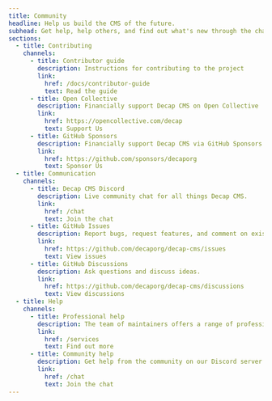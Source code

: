 ```yaml
---
title: Community
headline: Help us build the CMS of the future.
subhead: Get help, help others, and find out what's new through the channels below.
sections:
  - title: Contributing
    channels:
      - title: Contributor guide
        description: Instructions for contributing to the project
        link:
          href: /docs/contributor-guide
          text: Read the guide
      - title: Open Collective
        description: Financially support Decap CMS on Open Collective
        link:
          href: https://opencollective.com/decap
          text: Support Us
      - title: GitHub Sponsors
        description: Financially support Decap CMS via GitHub Sponsors
        link:
          href: https://github.com/sponsors/decaporg
          text: Sponsor Us
  - title: Communication
    channels:
      - title: Decap CMS Discord
        description: Live community chat for all things Decap CMS.
        link:
          href: /chat
          text: Join the chat
      - title: GitHub Issues
        description: Report bugs, request features, and comment on existing issues.
        link:
          href: https://github.com/decaporg/decap-cms/issues
          text: View issues
      - title: GitHub Discussions
        description: Ask questions and discuss ideas.
        link:
          href: https://github.com/decaporg/decap-cms/discussions
          text: View discussions
  - title: Help
    channels:
      - title: Professional help
        description: The team of maintainers offers a range of professional services to help you get the most out of Decap CMS. Find onboarding, priority support, and development of custom features.
        link:
          href: /services
          text: Find out more
      - title: Community help
        description: Get help from the community on our Discord server's help channel.
        link:
          href: /chat
          text: Join the chat
---
```


